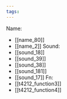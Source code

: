 ```yaml
---
tags:
---
```

Name:
- [[name_80]]
- [[name_2]]
Sound:
- [[sound_18]]
- [[sound_39]]
- [[sound_38]]
- [[sound_181]]
- [[sound_17]]
Fn:
- [[t4212_function3]]
- [[t4212_function4]]
